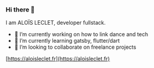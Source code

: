 ### Hi there 👋

<!--
**aloisleclet/aloisleclet** is a ✨ _special_ ✨ repository because its `README.md` (this file) appears on your GitHub profile.
-->

I am ALOÏS LECLET, developer fullstack.

- 🔭 I’m currently working on how to link dance and tech
- 🌱 I’m currently learning gatsby, flutter/dart
- 👯 I’m looking to collaborate on freelance projects

[https://aloisleclet.fr](https://aloisleclet.fr)

